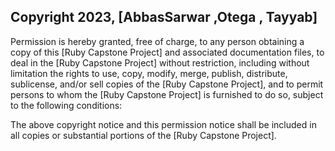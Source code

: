 ## Copyright 2023, [AbbasSarwar ,Otega , Tayyab]
Permission is hereby granted, free of charge, to any person obtaining a copy of this [Ruby Capstone Project] and associated documentation files, to deal in the [Ruby Capstone Project] without restriction, including without limitation the rights to use, copy, modify, merge, publish, distribute, sublicense, and/or sell copies of the [Ruby Capstone Project], and to permit persons to whom the [Ruby Capstone Project] is furnished to do so, subject to the following conditions:

The above copyright notice and this permission notice shall be included in all copies or substantial portions of the [Ruby Capstone Project].